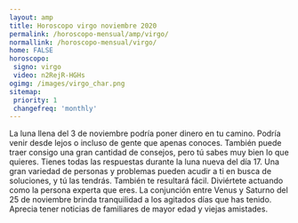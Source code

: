 ```yaml
---
layout: amp
title: Horoscopo virgo noviembre 2020 
permalink: /horoscopo-mensual/amp/virgo/
normallink: /horoscopo-mensual/virgo/
home: FALSE
horoscopo:
 signo: virgo
 video: n2RejR-HGHs
ogimg: /images/virgo_char.png
sitemap:
 priority: 1
 changefreq: 'monthly'
---
```



La luna llena del 3 de noviembre podría poner dinero en tu camino. Podría venir desde lejos o incluso de gente que apenas conoces. También puede traer consigo una gran cantidad de consejos, pero tú sabes muy bien lo que quieres. Tienes todas las respuestas durante la luna nueva del día 17. Una gran variedad de personas y problemas pueden acudir a ti en busca de soluciones, y tú las tendrás. También te resultará fácil. Diviértete actuando como la persona experta que eres. La conjunción entre Venus y Saturno del 25 de noviembre brinda tranquilidad a los agitados días que has tenido. Aprecia tener noticias de familiares de mayor edad y viejas amistades. 